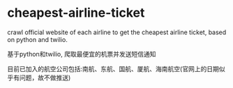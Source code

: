 # cheapest-airline-ticket
crawl official website of  each airline to get the cheapest airline ticket, based on python and twilio. 

基于python和twilio, 爬取最便宜的机票并发送短信通知

目前已加入的航空公司包括:南航、东航、国航、厦航、海南航空(官网上的日期似乎有问题，故不做推送)
